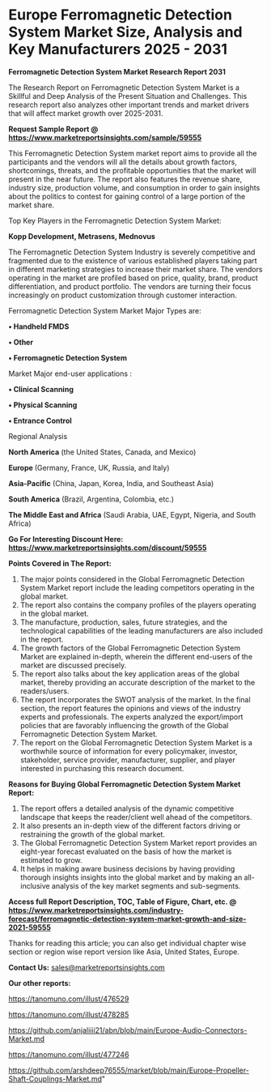  # Europe Ferromagnetic Detection System Market Size, Analysis and Key Manufacturers 2025 - 2031

<strong>Ferromagnetic Detection System Market Research Report 2031</strong>

The Research Report on Ferromagnetic Detection System Market is a Skillful and Deep Analysis of the Present Situation and Challenges. This research report also analyzes other important trends and market drivers that will affect market growth over 2025-2031.

<strong>Request Sample Report @ <a href=https://www.marketreportsinsights.com/sample/59555>https://www.marketreportsinsights.com/sample/59555</a></strong>

This Ferromagnetic Detection System market report aims to provide all the participants and the vendors will all the details about growth factors, shortcomings, threats, and the profitable opportunities that the market will present in the near future. The report also features the revenue share, industry size, production volume, and consumption in order to gain insights about the politics to contest for gaining control of a large portion of the market share.

Top Key Players in the Ferromagnetic Detection System Market:

<strong>Kopp Development, Metrasens, Mednovus</strong>

The Ferromagnetic Detection System Industry is severely competitive and fragmented due to the existence of various established players taking part in different marketing strategies to increase their market share. The vendors operating in the market are profiled based on price, quality, brand, product differentiation, and product portfolio. The vendors are turning their focus increasingly on product customization through customer interaction.

Ferromagnetic Detection System Market Major Types are:

<strong>• Handheld FMDS

• Other

• Ferromagnetic Detection System</strong>

Market Major end-user applications :

<strong>• Clinical Scanning

• Physical Scanning

• Entrance Control</strong>

Regional Analysis

</u><strong><b>North America</b></strong> (the United States, Canada, and Mexico)

<strong><b>Europe </b></strong>(Germany, France, UK, Russia, and Italy)

<strong><b>Asia-Pacific</b></strong> (China, Japan, Korea, India, and Southeast Asia)

<strong><b>South America</b></strong> (Brazil, Argentina, Colombia, etc.)

<strong><b>The Middle East and Africa</b></strong> (Saudi Arabia, UAE, Egypt, Nigeria, and South Africa)

<strong>Go For Interesting Discount Here: <a href=https://www.marketreportsinsights.com/discount/59555>https://www.marketreportsinsights.com/discount/59555</a></strong>

<strong>Points Covered in The Report:</strong>
<ol>
  <li>The major points considered in the Global Ferromagnetic Detection System Market report include the leading competitors operating in the global market.</li>
  <li>The report also contains the company profiles of the players operating in the global market.</li>
  <li>The manufacture, production, sales, future strategies, and the technological capabilities of the leading manufacturers are also included in the report.</li>
  <li>The growth factors of the Global Ferromagnetic Detection System Market are explained in-depth, wherein the different end-users of the market are discussed precisely.</li>
  <li>The report also talks about the key application areas of the global market, thereby providing an accurate description of the market to the readers/users.</li>
  <li>The report incorporates the SWOT analysis of the market. In the final section, the report features the opinions and views of the industry experts and professionals. The experts analyzed the export/import policies that are favorably influencing the growth of the Global Ferromagnetic Detection System Market.</li>
  <li>The report on the Global Ferromagnetic Detection System Market is a worthwhile source of information for every policymaker, investor, stakeholder, service provider, manufacturer, supplier, and player interested in purchasing this research document.</li>
</ol>
<strong>Reasons for Buying Global Ferromagnetic Detection System Market Report:</strong>

<ol>
  <li>The report offers a detailed analysis of the dynamic competitive landscape that keeps the reader/client well ahead of the competitors.</li>
  <li>It also presents an in-depth view of the different factors driving or restraining the growth of the global market.</li>
  <li>The Global Ferromagnetic Detection System Market report provides an eight-year forecast evaluated on the basis of how the market is estimated to grow.</li>
  <li>It helps in making aware business decisions by having providing thorough insights insights into the global market and by making an all-inclusive analysis of the key market segments and sub-segments.</li>
</ol>
<strong>Access full Report Description, TOC, Table of Figure, Chart, etc. @ <a href=https://www.marketreportsinsights.com/industry-forecast/ferromagnetic-detection-system-market-growth-and-size-2021-59555>https://www.marketreportsinsights.com/industry-forecast/ferromagnetic-detection-system-market-growth-and-size-2021-59555</a></strong>


Thanks for reading this article; you can also get individual chapter wise section or region wise report version like Asia, United States, Europe.

<strong>Contact Us:</strong>
sales@marketreportsinsights.com

<strong>Our other reports:</strong>

<a href=https://tanomuno.com/illust/476529>https://tanomuno.com/illust/476529</a>

<a href=https://tanomuno.com/illust/478285>https://tanomuno.com/illust/478285</a>

<a href=https://github.com/anjaliiii21/abn/blob/main/Europe-Audio-Connectors-Market.md>https://github.com/anjaliiii21/abn/blob/main/Europe-Audio-Connectors-Market.md</a>

<a href=https://tanomuno.com/illust/477246>https://tanomuno.com/illust/477246</a>

<a href=https://github.com/arshdeep76555/market/blob/main/Europe-Propeller-Shaft-Couplings-Market.md>https://github.com/arshdeep76555/market/blob/main/Europe-Propeller-Shaft-Couplings-Market.md</a>"
